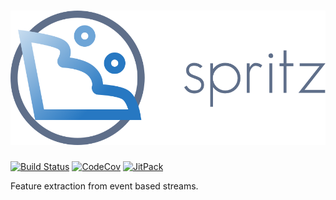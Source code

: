 # ![Spritz](./resources/spritz-logo-text.png)

[![Build Status](https://travis-ci.org/boyeborg/spritz.svg?branch=master)](https://travis-ci.org/boyeborg/spritz)
[![CodeCov](https://codecov.io/gh/boyeborg/spritz/branch/master/graph/badge.svg)](https://codecov.io/gh/boyeborg/spritz)
[![JitPack](https://jitpack.io/v/boyeborg/spritz.svg)](https://jitpack.io/#boyeborg/spritz)

Feature extraction from event based streams.
